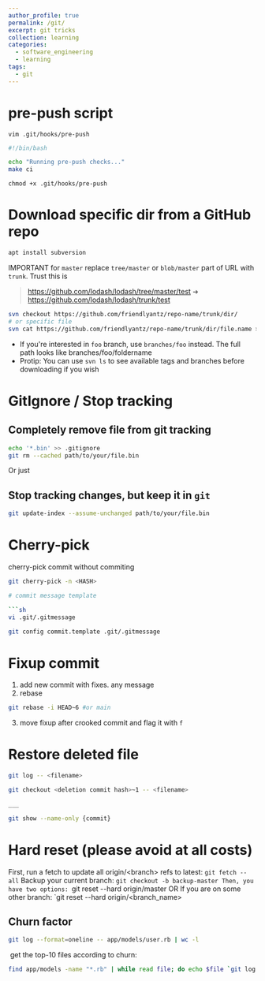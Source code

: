 ```yaml
---
author_profile: true
permalink: /git/
excerpt: git tricks
collection: learning
categories:
  - software_engineering
  - learning
tags:
  - git
---
```


# pre-push script

```
vim .git/hooks/pre-push
```

```sh
#!/bin/bash

echo "Running pre-push checks..."
make ci
```

```
chmod +x .git/hooks/pre-push
```

# Download specific dir from a GitHub repo

```sh
apt install subversion
```

IMPORTANT for `master` replace `tree/master` or `blob/master` part of URL with `trunk`. Trust this is 

> https://github.com/lodash/lodash/tree/master/test ➜
> https://github.com/lodash/lodash/trunk/test

```sh
svn checkout https://github.com/friendlyantz/repo-name/trunk/dir/
# or specific file
svn cat https://github.com/friendlyantz/repo-name/trunk/dir/file.name > file.name
```

- If you're interested in `foo` branch, use `branches/foo` instead. The full
  path looks like branches/foo/foldername
- Protip: You can use `svn ls` to see available tags and branches before downloading if you wish

# GitIgnore / Stop tracking

## Completely remove file from git tracking

```sh
echo '*.bin' >> .gitignore
git rm --cached path/to/your/file.bin
```

Or just 

## Stop tracking changes, but keep it in `git`

```sh
git update-index --assume-unchanged path/to/your/file.bin
```

# Cherry-pick

cherry-pick commit without commiting

```sh
git cherry-pick -n <HASH>

# commit message template

```sh
vi .git/.gitmessage

git config commit.template .git/.gitmessage
```

# Fixup commit

1. add new commit with fixes. any message
2. rebase
```sh
git rebase -i HEAD~6 #or main
```
3. move fixup after crooked commit and flag it with `f`

# Restore deleted file

```sh
git log -- <filename>

git checkout <deletion commit hash>~1 -- <filename>

___

git show --name-only {commit}
```

# Hard reset (please avoid at all costs)

First, run a fetch to update all origin/\<branch\> refs to latest:
	`git fetch --all`
Backup your current branch:
	`git checkout -b backup-master
Then, you have two options:
	`git reset --hard origin/master
OR If you are on some other branch:
	`git reset --hard origin/<branch_name>

## Churn factor

```sh
git log --format=oneline -- app/models/user.rb | wc -l
```

 get the top-10 files according to churn:
```sh
find app/models -name "*.rb" | while read file; do echo $file `git log --format=oneline -- $file | wc -l`; done | sort -k 2 -nr | head
```